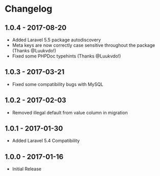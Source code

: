 # Changelog

## 1.0.4 - 2017-08-20
- Added Laravel 5.5 package autodiscovery
- Meta keys are now correctly case sensitive throughout the package (Thanks @Luukvdo!)
- Fixed some PHPDoc typehints (Thanks @Luukvdo!)

## 1.0.3 - 2017-03-21
- Fixed some compatibility bugs with MySQL

## 1.0.2 - 2017-02-03
- Removed illegal default from value column in migration

## 1.0.1 - 2017-01-30
- Added Laravel 5.4 Compatibility

## 1.0.0 - 2017-01-16
- Initial Release

